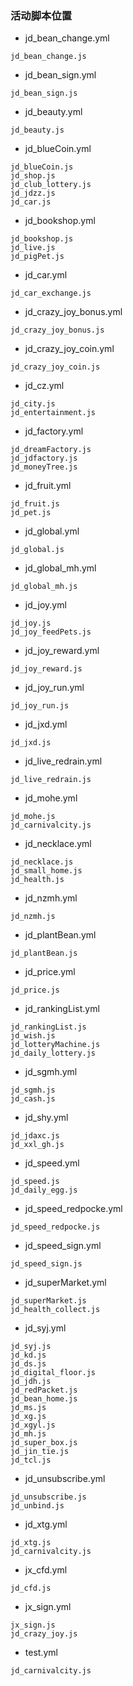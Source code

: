 ### 活动脚本位置
* jd_bean_change.yml
```
jd_bean_change.js
```
* jd_bean_sign.yml
```
jd_bean_sign.js
```
* jd_beauty.yml
```
jd_beauty.js
```
* jd_blueCoin.yml
```
jd_blueCoin.js
jd_shop.js
jd_club_lottery.js
jd_jdzz.js
jd_car.js
```
* jd_bookshop.yml
```
jd_bookshop.js
jd_live.js
jd_pigPet.js
```
* jd_car.yml
```
jd_car_exchange.js
```
* jd_crazy_joy_bonus.yml
```
jd_crazy_joy_bonus.js
```
* jd_crazy_joy_coin.yml
```
jd_crazy_joy_coin.js
```
* jd_cz.yml
```
jd_city.js
jd_entertainment.js
```
* jd_factory.yml
```
jd_dreamFactory.js
jd_jdfactory.js
jd_moneyTree.js
```
* jd_fruit.yml
```
jd_fruit.js
jd_pet.js
```
* jd_global.yml
```
jd_global.js
```
* jd_global_mh.yml
```
jd_global_mh.js
```
* jd_joy.yml
```
jd_joy.js
jd_joy_feedPets.js
```
* jd_joy_reward.yml
```
jd_joy_reward.js
```
* jd_joy_run.yml
```
jd_joy_run.js
```
* jd_jxd.yml
```
jd_jxd.js
```
* jd_live_redrain.yml
```
jd_live_redrain.js
```
* jd_mohe.yml
```
jd_mohe.js
jd_carnivalcity.js
```
* jd_necklace.yml
```
jd_necklace.js
jd_small_home.js
jd_health.js
```
* jd_nzmh.yml
```
jd_nzmh.js
```
* jd_plantBean.yml
```
jd_plantBean.js
```
* jd_price.yml
```
jd_price.js
```
* jd_rankingList.yml
```
jd_rankingList.js
jd_wish.js
jd_lotteryMachine.js
jd_daily_lottery.js
```
* jd_sgmh.yml
```
jd_sgmh.js
jd_cash.js
```
* jd_shy.yml
```
jd_jdaxc.js
jd_xxl_gh.js
```
* jd_speed.yml
```
jd_speed.js
jd_daily_egg.js
```
* jd_speed_redpocke.yml
```
jd_speed_redpocke.js
```
* jd_speed_sign.yml
```
jd_speed_sign.js
```
* jd_superMarket.yml
```
jd_superMarket.js
jd_health_collect.js
```
* jd_syj.yml
```
jd_syj.js
jd_kd.js
jd_ds.js
jd_digital_floor.js
jd_jdh.js
jd_redPacket.js
jd_bean_home.js
jd_ms.js
jd_xg.js
jd_xgyl.js
jd_mh.js
jd_super_box.js
jd_jin_tie.js
jd_tcl.js
```
* jd_unsubscribe.yml
```
jd_unsubscribe.js
jd_unbind.js
```
* jd_xtg.yml
```
jd_xtg.js
jd_carnivalcity.js
```
* jx_cfd.yml
```
jd_cfd.js
```
* jx_sign.yml
```
jx_sign.js
jd_crazy_joy.js
```
* test.yml
```
jd_carnivalcity.js
```
